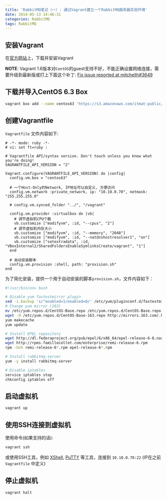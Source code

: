 ```yaml
---
title: 'RabbitMQ笔记（一）: 通过Vagrant建立一个RabbitMQ服务器实验环境'
date: 2014-05-13 14:46:31
categories: RabbitMQ
tags: RabbitMQ
---
```


## 安装Vagrant

在[官方网站]上，下载并安装Vagrant

[官方网站]:http://vagrantup.com

**NOTE**: Vagrant 1.6版本对`CentOS`的guest支持不好，不能正确设置网络连接，需要升级到最新版或打上下面这个补丁: [Fix issue reported at mitchellh#3649](https://github.com/cammoraton/vagrant/commit/1e4584cde51765972af41cd48fc0409756a8fd59)

## 下载并导入CentOS 6.3 Box

``` bash
vagrant box add --name centos63 'https://s3.amazonaws.com/itmat-public/centos-6.3-chef-10.14.2.box'
```

## 创建Vagrantfile

`Vagrantfile` 文件内容如下:

```
# -*- mode: ruby -*-
# vi: set ft=ruby :

# Vagrantfile API/syntax version. Don't touch unless you know what you're doing!
VAGRANTFILE_API_VERSION = "2"

Vagrant.configure(VAGRANTFILE_API_VERSION) do |config|
  config.vm.box = "centos63"

  # 一个Host-Only的Network, IP地址可以自定义, 方便访问
  config.vm.network :private_network, ip: "10.10.0.70", netmask: "255.255.255.0"

  # config.vm.synced_folder "../", "/vagrant"

  config.vm.provider :virtualbox do |vb|
    # 调节虚拟机CPU个数
    vb.customize ["modifyvm", :id, "--cpus", "2"]
    # 调节虚拟机内存大小
    vb.customize ["modifyvm", :id, "--memory", "2048"]
    vb.customize ["modifyvm", :id, "--natdnshostresolver1", "on"]
    vb.customize ["setextradata", :id, "VBoxInternal2/SharedFoldersEnableSymlinksCreate/vagrant", "1"]
  end

  # 自动安装脚本
  config.vm.provision :shell, path: "provision.sh"
end
```

为了简化安装，提供一个用于自动安装的脚本`provision.sh`，文件内容如下：

``` bash
#!/usr/bin/env bash

# Disable yum fastestmirror plugin
sed -i.backup 's/^enabled=1/enabled=0/' /etc/yum/pluginconf.d/fastestmirror.conf
# Change yum mirror (163)
mv /etc/yum.repos.d/CentOS-Base.repo /etc/yum.repos.d/CentOS-Base.repo.backup
wget -O /etc/yum.repos.d/CentOS-Base-163.repo http://mirrors.163.com/.help/CentOS6-Base-163.repo
yum makecache
yum update

# Install EPEL repository
wget http://dl.fedoraproject.org/pub/epel/6/x86_64/epel-release-6-8.noarch.rpm
wget http://rpms.famillecollet.com/enterprise/remi-release-6.rpm
rpm -Uvh remi-release-6*.rpm epel-release-6*.rpm

# Install rabbitmq-server
yum -y install rabbitmq-server

# Disable iptables
service iptables stop
chkconfig iptables off

```

## 启动虚拟机

``` bash
vagrant up
```

## 使用SSH连接到虚拟机

使用命令(如果支持的话):

``` bash
vagrant ssh
```

或使用SSH工具，例如 [XShell], [PuTTY] 等工具，连接到 `10.10.0.70:22` (IP在之前 `Vagrantfile` 中定义)

[XShell]: http://www.netsarang.com/products/xsh_overview.html
[PuTTY]: http://www.chiark.greenend.org.uk/~sgtatham/putty/download.html

## 停止虚拟机

``` bash
vagrant halt
```
